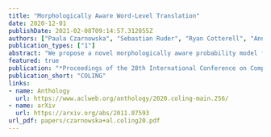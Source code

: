 ```yaml
---
title: "Morphologically Aware Word-Level Translation"
date: 2020-12-01
publishDate: 2021-02-08T09:14:57.312855Z
authors: ["Paula Czarnowska", "Sebastian Ruder", "Ryan Cotterell", "Ann Copestake"]
publication_types: ["1"]
abstract: "We propose a novel morphologically aware probability model for bilingual lexicon induction, which jointly models lexeme translation and inflectional morphology in a structured way. Our model exploits the basic linguistic intuition that the lexeme is the key lexical unit of meaning, while inflectional morphology provides additional syntactic information. This approach leads to substantial performance improvements—19% average improvement in accuracy across 6 language pairs over the state of the art in the supervised setting and 16% in the weakly supervised setting. As another contribution, we highlight issues associated with modern BLI that stem from ignoring inflectional morphology, and propose three suggestions for improving the task."
featured: true
publication: "*Proceedings of the 28th International Conference on Computational Linguistics*"
publication_short: "COLING"
links:
- name: Anthology
  url: https://www.aclweb.org/anthology/2020.coling-main.256/
- name: arXiv
  url: https://arxiv.org/abs/2011.07593
url_pdf: papers/czarnowska+al.coling20.pdf
---
```


